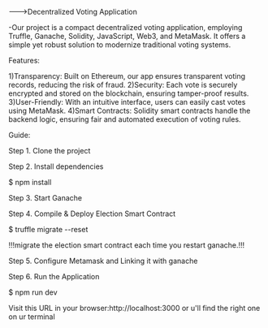 --->Decentralized Voting Application

-Our project is a compact decentralized voting application, employing Truffle, Ganache, Solidity, JavaScript, Web3, and MetaMask. 
It offers a simple yet robust solution to modernize traditional voting systems.

Features: 

  1)Transparency: Built on Ethereum, our app ensures transparent voting records, reducing the risk of fraud. 
  2)Security: Each vote is securely encrypted and stored on the blockchain, ensuring tamper-proof results.
  3)User-Friendly: With an intuitive interface, users can easily cast votes using MetaMask. 
  4)Smart Contracts: Solidity smart contracts handle the backend logic, ensuring fair and automated execution of voting rules.

Guide:

Step 1. Clone the project

Step 2. Install dependencies

$ npm install

Step 3. Start Ganache

Step 4. Compile & Deploy Election Smart Contract

$ truffle migrate --reset 

!!!migrate the election smart contract each time you restart ganache.!!!

Step 5. Configure Metamask and Linking it with ganache

Step 6. Run the Application

$ npm run dev 

Visit this URL in your browser:http://localhost:3000 or u'll find the right one on ur terminal
